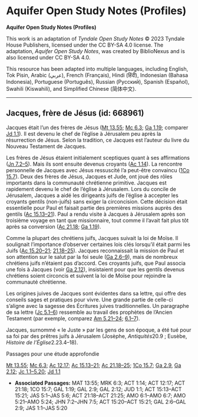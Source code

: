 # Aquifer Open Study Notes (Profiles)

**Aquifer Open Study Notes (Profiles)**

This work is an adaptation of *Tyndale Open Study Notes* © 2023 Tyndale House Publishers, licensed under the CC BY\-SA 4\.0 license. The adaptation, *Aquifer Open Study Notes*, was created by BiblioNexus and is also licensed under CC BY\-SA 4\.0\.

This resource has been adapted into multiple languages, including English, Tok Pisin, Arabic (عربي), French (Français), Hindi (हिंदी), Indonesian (Bahasa Indonesia), Portuguese (Português), Russian (Русский), Spanish (Español), Swahili (Kiswahili), and Simplified Chinese (简体中文).



--------------------------------

## Jacques, frère de Jésus (id: 668961)

Jacques était l’un des frères de Jésus ([Mt 13\.55](https://ref.ly/Matt13:55); [Mc 6\.3](https://ref.ly/Mark6:3); [Ga 1\.19](https://ref.ly/Gal1:19); comparer [Jd 1\.1](https://ref.ly/Jude1:1)). Il est devenu le chef de l’église à Jérusalem peu après la résurrection de Jésus. Selon la tradition, ce Jacques est l’auteur du livre du Nouveau Testament de Jacques.

Les frères de Jésus étaient initialement sceptiques quant à ses affirmations ([Jn 7\.2–5](https://ref.ly/John7:2-John7:5)). Mais ils sont ensuite devenus croyants ([Ac 1\.14](https://ref.ly/Acts1:14)). La rencontre personnelle de Jacques avec Jésus ressuscité l’a peut\-être convaincu ([1Co 15\.7](https://ref.ly/1Cor15:7)). Deux des frères de Jésus, Jacques et Jude, ont joué des rôles importants dans la communauté chrétienne primitive. Jacques est rapidement devenu le chef de l’église à Jérusalem. Lors du concile de Jérusalem, Jacques a aidé les dirigeants juifs de l’église à accepter les croyants gentils (non\-juifs) sans exiger la circoncision. Cette décision était essentielle pour Paul et faisait partie des premières missions auprès des gentils ([Ac 15\.13–21](https://ref.ly/Acts15:13-Acts15:21)). Paul a rendu visite à Jacques à Jérusalem après son troisième voyage en tant que missionnaire, tout comme il l’avait fait plus tôt après sa conversion ([Ac 21\.18](https://ref.ly/Acts21:18); [Ga 1\.19](https://ref.ly/Gal1:19)).

Comme la plupart des chrétiens juifs, Jacques suivait la loi de Moïse. Il soulignait l’importance d’observer certaines lois clés lorsqu’il était parmi les Juifs ([Ac 15\.20–21](https://ref.ly/Acts15:20-Acts15:21); [21\.18–25](https://ref.ly/Acts21:18-Acts21:25)). Jacques reconnaissait la mission de Paul et son attention sur le salut par la foi seule ([Ga 2\.6–9](https://ref.ly/Gal2:6-Gal2:9)), mais de nombreux chrétiens juifs n’étaient pas d’accord. Ces croyants juifs, que Paul associa une fois à Jacques (voir [Ga 2\.12](https://ref.ly/Gal2:12)), insistaient pour que les gentils devenus chrétiens soient circoncis et suivent la loi de Moïse pour rejoindre la communauté chrétienne.

Les origines juives de Jacques sont évidentes dans sa lettre, qui offre des conseils sages et pratiques pour vivre. Une grande partie de celle\-ci s’aligne avec la sagesse des Écritures juives traditionnelles. Un paragraphe de sa lettre ([Jc 5\.1–6](https://ref.ly/Jas5:1-Jas5:6)) ressemble au travail des prophètes de l’Ancien Testament (par exemple, comparez [Am 5\.21–24](https://ref.ly/Amos5:21-Amos5:24); [6\.1–7](https://ref.ly/Amos6:1-Amos6:7)).

Jacques, surnommé « le Juste » par les gens de son époque, a été tué pour sa foi par des prêtres juifs à Jérusalem (Josèphe, *Antiquités*20\.9 ; Eusèbe, *Histoire de l’Église*2\.23\.4–18\).

Passages pour une étude approfondie

[Mt 13\.55](https://ref.ly/Matt13:55); [Mc 6\.3](https://ref.ly/Mark6:3); [Ac 12\.17](https://ref.ly/Acts12:17); [Ac 15\.13–21](https://ref.ly/Acts15:13-Acts15:21); [Ac 21\.18–25](https://ref.ly/Acts21:18-Acts21:25); [1Co 15\.7](https://ref.ly/1Cor15:7); [Ga 2\.9](https://ref.ly/Gal2:9), [Ga 2\.12](https://ref.ly/Gal2:12); [Jc 1\.1–5\.20](https://ref.ly/Jas1:1-Jas5:20); [Jd 1\.1](https://ref.ly/Jude1:1)

* **Associated Passages:** MAT 13:55; MRK 6:3; ACT 1:14; ACT 12:17; ACT 21:18; 1CO 15:7; GAL 1:19; GAL 2:9; GAL 2:12; JUD 1:1; ACT 15:13–ACT 15:21; JAS 5:1–JAS 5:6; ACT 21:18–ACT 21:25; AMO 6:1–AMO 6:7; AMO 5:21–AMO 5:24; JHN 7:2–JHN 7:5; ACT 15:20–ACT 15:21; GAL 2:6–GAL 2:9; JAS 1:1–JAS 5:20

